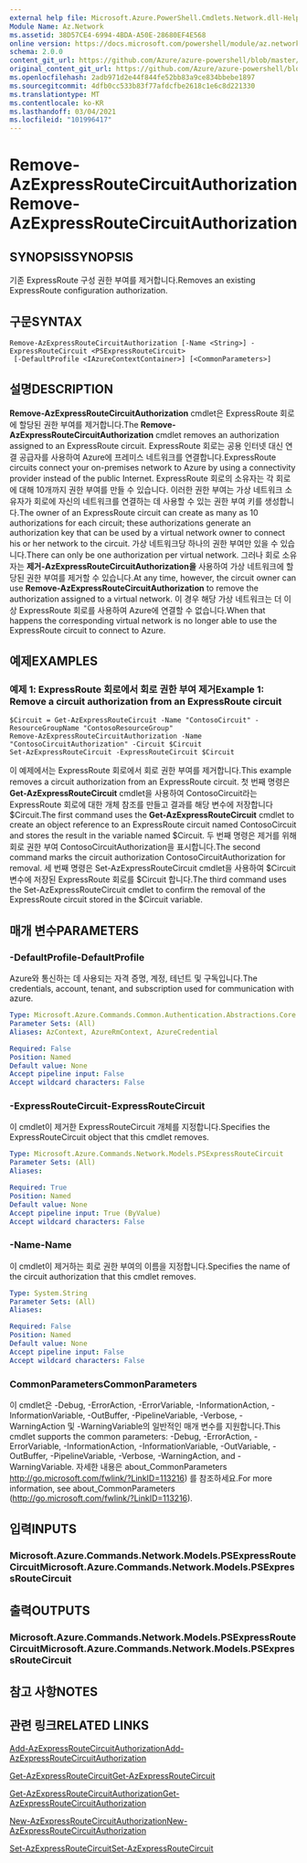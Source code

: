 ```yaml
---
external help file: Microsoft.Azure.PowerShell.Cmdlets.Network.dll-Help.xml
Module Name: Az.Network
ms.assetid: 38D57CE4-6994-4BDA-A50E-28680EF4E568
online version: https://docs.microsoft.com/powershell/module/az.network/remove-azexpressroutecircuitauthorization
schema: 2.0.0
content_git_url: https://github.com/Azure/azure-powershell/blob/master/src/Network/Network/help/Remove-AzExpressRouteCircuitAuthorization.md
original_content_git_url: https://github.com/Azure/azure-powershell/blob/master/src/Network/Network/help/Remove-AzExpressRouteCircuitAuthorization.md
ms.openlocfilehash: 2adb971d2e44f844fe52bb83a9ce834bbebe1897
ms.sourcegitcommit: 4dfb0cc533b83f77afdcfbe2618c1e6c8d221330
ms.translationtype: MT
ms.contentlocale: ko-KR
ms.lasthandoff: 03/04/2021
ms.locfileid: "101996417"
---
```

# <span data-ttu-id="15054-101">Remove-AzExpressRouteCircuitAuthorization</span><span class="sxs-lookup"><span data-stu-id="15054-101">Remove-AzExpressRouteCircuitAuthorization</span></span>

## <span data-ttu-id="15054-102">SYNOPSIS</span><span class="sxs-lookup"><span data-stu-id="15054-102">SYNOPSIS</span></span>
<span data-ttu-id="15054-103">기존 ExpressRoute 구성 권한 부여를 제거합니다.</span><span class="sxs-lookup"><span data-stu-id="15054-103">Removes an existing ExpressRoute configuration authorization.</span></span>

## <span data-ttu-id="15054-104">구문</span><span class="sxs-lookup"><span data-stu-id="15054-104">SYNTAX</span></span>

```
Remove-AzExpressRouteCircuitAuthorization [-Name <String>] -ExpressRouteCircuit <PSExpressRouteCircuit>
 [-DefaultProfile <IAzureContextContainer>] [<CommonParameters>]
```

## <span data-ttu-id="15054-105">설명</span><span class="sxs-lookup"><span data-stu-id="15054-105">DESCRIPTION</span></span>
<span data-ttu-id="15054-106">**Remove-AzExpressRouteCircuitAuthorization** cmdlet은 ExpressRoute 회로에 할당된 권한 부여를 제거합니다.</span><span class="sxs-lookup"><span data-stu-id="15054-106">The **Remove-AzExpressRouteCircuitAuthorization** cmdlet removes an authorization assigned to an ExpressRoute circuit.</span></span> <span data-ttu-id="15054-107">ExpressRoute 회로는 공용 인터넷 대신 연결 공급자를 사용하여 Azure에 프레미스 네트워크를 연결합니다.</span><span class="sxs-lookup"><span data-stu-id="15054-107">ExpressRoute circuits connect your on-premises network to Azure by using a connectivity provider instead of the public Internet.</span></span> <span data-ttu-id="15054-108">ExpressRoute 회로의 소유자는 각 회로에 대해 10개까지 권한 부여를 만들 수 있습니다. 이러한 권한 부여는 가상 네트워크 소유자가 회로에 자신의 네트워크를 연결하는 데 사용할 수 있는 권한 부여 키를 생성합니다.</span><span class="sxs-lookup"><span data-stu-id="15054-108">The owner of an ExpressRoute circuit can create as many as 10 authorizations for each circuit; these authorizations generate an authorization key that can be used by a virtual network owner to connect his or her network to the circuit.</span></span> <span data-ttu-id="15054-109">가상 네트워크당 하나의 권한 부여만 있을 수 있습니다.</span><span class="sxs-lookup"><span data-stu-id="15054-109">There can only be one authorization per virtual network.</span></span> <span data-ttu-id="15054-110">그러나 회로 소유자는 **제거-AzExpressRouteCircuitAuthorization을** 사용하여 가상 네트워크에 할당된 권한 부여를 제거할 수 있습니다.</span><span class="sxs-lookup"><span data-stu-id="15054-110">At any time, however, the circuit owner can use **Remove-AzExpressRouteCircuitAuthorization** to remove the authorization assigned to a virtual network.</span></span> <span data-ttu-id="15054-111">이 경우 해당 가상 네트워크는 더 이상 ExpressRoute 회로를 사용하여 Azure에 연결할 수 없습니다.</span><span class="sxs-lookup"><span data-stu-id="15054-111">When that happens the corresponding virtual network is no longer able to use the ExpressRoute circuit to connect to Azure.</span></span>

## <span data-ttu-id="15054-112">예제</span><span class="sxs-lookup"><span data-stu-id="15054-112">EXAMPLES</span></span>

### <span data-ttu-id="15054-113">예제 1: ExpressRoute 회로에서 회로 권한 부여 제거</span><span class="sxs-lookup"><span data-stu-id="15054-113">Example 1: Remove a circuit authorization from an ExpressRoute circuit</span></span>
```
$Circuit = Get-AzExpressRouteCircuit -Name "ContosoCircuit" -ResourceGroupName "ContosoResourceGroup"
Remove-AzExpressRouteCircuitAuthorization -Name "ContosoCircuitAuthorization" -Circuit $Circuit
Set-AzExpressRouteCircuit -ExpressRouteCircuit $Circuit
```

<span data-ttu-id="15054-114">이 예제에서는 ExpressRoute 회로에서 회로 권한 부여를 제거합니다.</span><span class="sxs-lookup"><span data-stu-id="15054-114">This example removes a circuit authorization from an ExpressRoute circuit.</span></span> <span data-ttu-id="15054-115">첫 번째 명령은 **Get-AzExpressRouteCircuit** cmdlet을 사용하여 ContosoCircuit라는 ExpressRoute 회로에 대한 개체 참조를 만들고 결과를 해당 변수에 저장합니다$Circuit.</span><span class="sxs-lookup"><span data-stu-id="15054-115">The first command uses the **Get-AzExpressRouteCircuit** cmdlet to create an object reference to an ExpressRoute circuit named ContosoCircuit and stores the result in the variable named $Circuit.</span></span>
<span data-ttu-id="15054-116">두 번째 명령은 제거를 위해 회로 권한 부여 ContosoCircuitAuthorization을 표시합니다.</span><span class="sxs-lookup"><span data-stu-id="15054-116">The second command marks the circuit authorization ContosoCircuitAuthorization for removal.</span></span>
<span data-ttu-id="15054-117">세 번째 명령은 Set-AzExpressRouteCircuit cmdlet을 사용하여 $Circuit 변수에 저장된 ExpressRoute 회로를 $Circuit 합니다.</span><span class="sxs-lookup"><span data-stu-id="15054-117">The third command uses the Set-AzExpressRouteCircuit cmdlet to confirm the removal of the ExpressRoute circuit stored in the $Circuit variable.</span></span>

## <span data-ttu-id="15054-118">매개 변수</span><span class="sxs-lookup"><span data-stu-id="15054-118">PARAMETERS</span></span>

### <span data-ttu-id="15054-119">-DefaultProfile</span><span class="sxs-lookup"><span data-stu-id="15054-119">-DefaultProfile</span></span>
<span data-ttu-id="15054-120">Azure와 통신하는 데 사용되는 자격 증명, 계정, 테넌트 및 구독입니다.</span><span class="sxs-lookup"><span data-stu-id="15054-120">The credentials, account, tenant, and subscription used for communication with azure.</span></span>

```yaml
Type: Microsoft.Azure.Commands.Common.Authentication.Abstractions.Core.IAzureContextContainer
Parameter Sets: (All)
Aliases: AzContext, AzureRmContext, AzureCredential

Required: False
Position: Named
Default value: None
Accept pipeline input: False
Accept wildcard characters: False
```

### <span data-ttu-id="15054-121">-ExpressRouteCircuit</span><span class="sxs-lookup"><span data-stu-id="15054-121">-ExpressRouteCircuit</span></span>
<span data-ttu-id="15054-122">이 cmdlet이 제거한 ExpressRouteCircuit 개체를 지정합니다.</span><span class="sxs-lookup"><span data-stu-id="15054-122">Specifies the ExpressRouteCircuit object that this cmdlet removes.</span></span>

```yaml
Type: Microsoft.Azure.Commands.Network.Models.PSExpressRouteCircuit
Parameter Sets: (All)
Aliases:

Required: True
Position: Named
Default value: None
Accept pipeline input: True (ByValue)
Accept wildcard characters: False
```

### <span data-ttu-id="15054-123">-Name</span><span class="sxs-lookup"><span data-stu-id="15054-123">-Name</span></span>
<span data-ttu-id="15054-124">이 cmdlet이 제거하는 회로 권한 부여의 이름을 지정합니다.</span><span class="sxs-lookup"><span data-stu-id="15054-124">Specifies the name of the circuit authorization that this cmdlet removes.</span></span>

```yaml
Type: System.String
Parameter Sets: (All)
Aliases:

Required: False
Position: Named
Default value: None
Accept pipeline input: False
Accept wildcard characters: False
```

### <span data-ttu-id="15054-125">CommonParameters</span><span class="sxs-lookup"><span data-stu-id="15054-125">CommonParameters</span></span>
<span data-ttu-id="15054-126">이 cmdlet은 -Debug, -ErrorAction, -ErrorVariable, -InformationAction, -InformationVariable, -OutBuffer, -PipelineVariable, -Verbose, -WarningAction 및 -WarningVariable의 일반적인 매개 변수를 지원합니다.</span><span class="sxs-lookup"><span data-stu-id="15054-126">This cmdlet supports the common parameters: -Debug, -ErrorAction, -ErrorVariable, -InformationAction, -InformationVariable, -OutVariable, -OutBuffer, -PipelineVariable, -Verbose, -WarningAction, and -WarningVariable.</span></span> <span data-ttu-id="15054-127">자세한 내용은 about_CommonParameters http://go.microsoft.com/fwlink/?LinkID=113216) 를 참조하세요.</span><span class="sxs-lookup"><span data-stu-id="15054-127">For more information, see about_CommonParameters (http://go.microsoft.com/fwlink/?LinkID=113216).</span></span>

## <span data-ttu-id="15054-128">입력</span><span class="sxs-lookup"><span data-stu-id="15054-128">INPUTS</span></span>

### <span data-ttu-id="15054-129">Microsoft.Azure.Commands.Network.Models.PSExpressRouteCircuit</span><span class="sxs-lookup"><span data-stu-id="15054-129">Microsoft.Azure.Commands.Network.Models.PSExpressRouteCircuit</span></span>

## <span data-ttu-id="15054-130">출력</span><span class="sxs-lookup"><span data-stu-id="15054-130">OUTPUTS</span></span>

### <span data-ttu-id="15054-131">Microsoft.Azure.Commands.Network.Models.PSExpressRouteCircuit</span><span class="sxs-lookup"><span data-stu-id="15054-131">Microsoft.Azure.Commands.Network.Models.PSExpressRouteCircuit</span></span>

## <span data-ttu-id="15054-132">참고 사항</span><span class="sxs-lookup"><span data-stu-id="15054-132">NOTES</span></span>

## <span data-ttu-id="15054-133">관련 링크</span><span class="sxs-lookup"><span data-stu-id="15054-133">RELATED LINKS</span></span>

[<span data-ttu-id="15054-134">Add-AzExpressRouteCircuitAuthorization</span><span class="sxs-lookup"><span data-stu-id="15054-134">Add-AzExpressRouteCircuitAuthorization</span></span>](./Add-AzExpressRouteCircuitAuthorization.md)

[<span data-ttu-id="15054-135">Get-AzExpressRouteCircuit</span><span class="sxs-lookup"><span data-stu-id="15054-135">Get-AzExpressRouteCircuit</span></span>](./Get-AzExpressRouteCircuit.md)

[<span data-ttu-id="15054-136">Get-AzExpressRouteCircuitAuthorization</span><span class="sxs-lookup"><span data-stu-id="15054-136">Get-AzExpressRouteCircuitAuthorization</span></span>](./Get-AzExpressRouteCircuitAuthorization.md)

[<span data-ttu-id="15054-137">New-AzExpressRouteCircuitAuthorization</span><span class="sxs-lookup"><span data-stu-id="15054-137">New-AzExpressRouteCircuitAuthorization</span></span>](./New-AzExpressRouteCircuitAuthorization.md)

[<span data-ttu-id="15054-138">Set-AzExpressRouteCircuit</span><span class="sxs-lookup"><span data-stu-id="15054-138">Set-AzExpressRouteCircuit</span></span>](./Set-AzExpressRouteCircuit.md)

